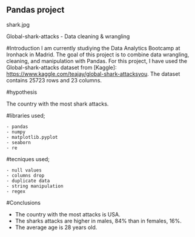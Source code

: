 ## Pandas project
shark.jpg

Global-shark-attacks - Data cleaning & wrangling

#Introduction
I am currently studiying the Data Analytics Bootcamp at Ironhack in Madrid. 
The goal of this project is to combine data wrangling, cleaning, and manipulation with Pandas.
For this project, I have used the Global-shark-attacks dataset from [Kaggle]: https://www.kaggle.com/teajay/global-shark-attacksyou.
The dataset contains 25723 rows and 23 columns.

#hypothesis

The country with the most shark attacks.

#libraries used;

    - pandas
    - numpy
    - matplotlib.pyplot
    - seaborn
    - re

#tecniques used;

    - null values
    - columns drop
    - duplicate data
    - string manipulation
    - regex

#Conclusions

 - The country with the most attacks is USA.
 - The sharks attacks are higher in males, 84% than in females, 16%.
 - The average age is 28 years old.




